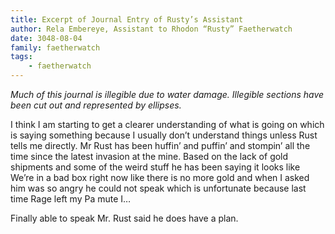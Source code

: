 ```yaml
---
title: Excerpt of Journal Entry of Rusty’s Assistant
author: Rela Embereye, Assistant to Rhodon “Rusty” Faetherwatch
date: 3048-08-04
family: faetherwatch
tags:
    - faetherwatch
---
```


_Much of this journal is illegible due to water damage. Illegible sections have been cut out and represented by ellipses._

I think I am starting to get a clearer understanding of what is going on which is saying something because I usually don’t understand things unless Rust tells me directly. Mr Rust has been huffin’ and puffin’ and stompin’ all the time since the latest invasion at the mine. Based on the lack of gold shipments and some of the weird stuff he has been saying it looks like We’re in a bad box right now like there is no more gold and when I asked him was so angry he could not speak which is unfortunate because last time Rage left my Pa mute I…

Finally able to speak Mr. Rust said he does have a plan.

